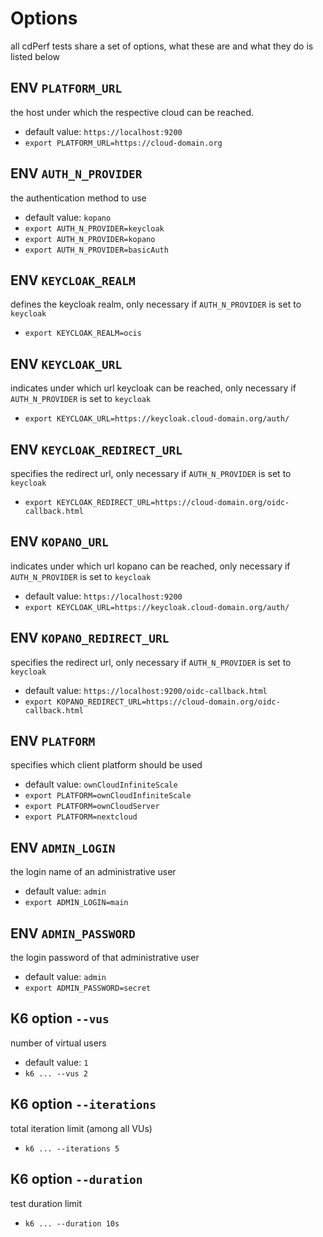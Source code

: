 # Options

all cdPerf tests share a set of options, what these are and what they do is listed below


<!--- -->

## ENV `PLATFORM_URL`

the host under which the respective cloud can be reached.

* default value: `https://localhost:9200`
* `export PLATFORM_URL=https://cloud-domain.org`


<!--- -->

## ENV `AUTH_N_PROVIDER`

the authentication method to use

* default value: `kopano`
* `export AUTH_N_PROVIDER=keycloak`
* `export AUTH_N_PROVIDER=kopano`
* `export AUTH_N_PROVIDER=basicAuth`


<!--- -->

## ENV `KEYCLOAK_REALM`

defines the keycloak realm, only necessary if `AUTH_N_PROVIDER` is set to `keycloak`

* `export KEYCLOAK_REALM=ocis`


<!--- -->

## ENV `KEYCLOAK_URL`

indicates under which url keycloak can be reached, only necessary if `AUTH_N_PROVIDER` is set to `keycloak`

* `export KEYCLOAK_URL=https://keycloak.cloud-domain.org/auth/`


<!--- -->

## ENV `KEYCLOAK_REDIRECT_URL`

specifies the redirect url, only necessary if `AUTH_N_PROVIDER` is set to `keycloak`

* `export KEYCLOAK_REDIRECT_URL=https://cloud-domain.org/oidc-callback.html`


<!--- -->

## ENV `KOPANO_URL`

indicates under which url kopano can be reached, only necessary if `AUTH_N_PROVIDER` is set to `keycloak`

* default value: `https://localhost:9200`
* `export KEYCLOAK_URL=https://keycloak.cloud-domain.org/auth/`


<!--- -->

## ENV `KOPANO_REDIRECT_URL`

specifies the redirect url, only necessary if `AUTH_N_PROVIDER` is set to `keycloak`

* default value: `https://localhost:9200/oidc-callback.html`
* `export KOPANO_REDIRECT_URL=https://cloud-domain.org/oidc-callback.html`


<!--- -->

## ENV `PLATFORM`

specifies which client platform should be used

* default value: `ownCloudInfiniteScale`
* `export PLATFORM=ownCloudInfiniteScale`
* `export PLATFORM=ownCloudServer`
* `export PLATFORM=nextcloud`


<!--- -->

## ENV `ADMIN_LOGIN`

the login name of an administrative user

* default value: `admin`
* `export ADMIN_LOGIN=main`


<!--- -->

## ENV `ADMIN_PASSWORD`

the login password of that administrative user

* default value: `admin`
* `export ADMIN_PASSWORD=secret`


<!--- -->

## K6 option `--vus`

number of virtual users

* default value: `1`
* `k6 ... --vus 2`


<!--- -->

## K6 option `--iterations`

total iteration limit (among all VUs)

* `k6 ... --iterations 5`

<!--- -->

## K6 option `--duration`

test duration limit

* `k6 ... --duration 10s`
